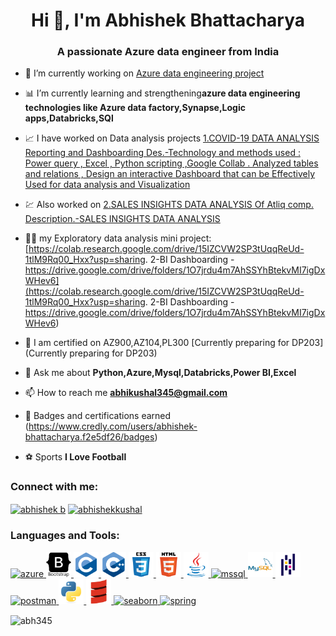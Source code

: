 <h1 align="center">Hi 👋, I'm Abhishek Bhattacharya</h1>
<h3 align="center">A passionate Azure data engineer from India</h3>

- 🔭 I’m currently working on [Azure data engineering project](https://github.com/Abh345/AzureDataEngineering)

- 📊 I’m currently learning and strengthening**azure data engineering technologies like Azure data factory,Synapse,Logic apps,Databricks,SQl**

- 📈 I have worked on Data analysis projects [1.COVID-19 DATA ANALYSIS Reporting and Dashboarding Des.-Technology and methods used : Power query , Excel , Python scripting ,Google Collab . Analyzed tables and relations , Design an interactive Dashboard that can be Effectively Used for data analysis and Visualization](https://drive.google.com/drive/folders/1O7jrdu4m7AhSSYhBtekvMI7igDxWHev6)

- 💹 Also worked on [2.SALES INSIGHTS DATA ANALYSIS Of Atliq comp. Description.-SALES INSIGHTS DATA ANALYSIS](https://drive.google.com/drive/folders/1O7jrdu4m7AhSSYhBtekvMI7igDxWHev6)

- 👨‍💻 my Exploratory data analysis mini project: [https://colab.research.google.com/drive/15IZCVW2SP3tUqqReUd-1tlM9Rq00_Hxx?usp=sharing. 2-BI Dashboarding -https://drive.google.com/drive/folders/1O7jrdu4m7AhSSYhBtekvMI7igDxWHev6](https://colab.research.google.com/drive/15IZCVW2SP3tUqqReUd-1tlM9Rq00_Hxx?usp=sharing. 2-BI Dashboarding -https://drive.google.com/drive/folders/1O7jrdu4m7AhSSYhBtekvMI7igDxWHev6)

- 📝 I am certified on AZ900,AZ104,PL300 [Currently preparing for DP203](Currently preparing for DP203)

- 💬 Ask me about **Python,Azure,Mysql,Databricks,Power BI,Excel**

- 📫 How to reach me **abhikushal345@gmail.com**

- 📄 Badges and certifications earned (https://www.credly.com/users/abhishek-bhattacharya.f2e5df26/badges)

- ⚽ Sports **I Love Football**

<h3 align="left">Connect with me:</h3>
<p align="left">
<a href="https://linkedin.com/in/abhishek b" target="blank"><img align="center" src="https://raw.githubusercontent.com/rahuldkjain/github-profile-readme-generator/master/src/images/icons/Social/linked-in-alt.svg" alt="abhishek b" height="30" width="40" /></a>
<a href="https://www.leetcode.com/abhishekkushal" target="blank"><img align="center" src="https://raw.githubusercontent.com/rahuldkjain/github-profile-readme-generator/master/src/images/icons/Social/leet-code.svg" alt="abhishekkushal" height="30" width="40" /></a>
</p>

<h3 align="left">Languages and Tools:</h3>
<p align="left"> <a href="https://azure.microsoft.com/en-in/" target="_blank" rel="noreferrer"> <img src="https://www.vectorlogo.zone/logos/microsoft_azure/microsoft_azure-icon.svg" alt="azure" width="40" height="40"/> </a> <a href="https://getbootstrap.com" target="_blank" rel="noreferrer"> <img src="https://raw.githubusercontent.com/devicons/devicon/master/icons/bootstrap/bootstrap-plain-wordmark.svg" alt="bootstrap" width="40" height="40"/> </a> <a href="https://www.cprogramming.com/" target="_blank" rel="noreferrer"> <img src="https://raw.githubusercontent.com/devicons/devicon/master/icons/c/c-original.svg" alt="c" width="40" height="40"/> </a> <a href="https://www.w3schools.com/cpp/" target="_blank" rel="noreferrer"> <img src="https://raw.githubusercontent.com/devicons/devicon/master/icons/cplusplus/cplusplus-original.svg" alt="cplusplus" width="40" height="40"/> </a> <a href="https://www.w3schools.com/css/" target="_blank" rel="noreferrer"> <img src="https://raw.githubusercontent.com/devicons/devicon/master/icons/css3/css3-original-wordmark.svg" alt="css3" width="40" height="40"/> </a> <a href="https://www.w3.org/html/" target="_blank" rel="noreferrer"> <img src="https://raw.githubusercontent.com/devicons/devicon/master/icons/html5/html5-original-wordmark.svg" alt="html5" width="40" height="40"/> </a> <a href="https://www.java.com" target="_blank" rel="noreferrer"> <img src="https://raw.githubusercontent.com/devicons/devicon/master/icons/java/java-original.svg" alt="java" width="40" height="40"/> </a> <a href="https://www.microsoft.com/en-us/sql-server" target="_blank" rel="noreferrer"> <img src="https://www.svgrepo.com/show/303229/microsoft-sql-server-logo.svg" alt="mssql" width="40" height="40"/> </a> <a href="https://www.mysql.com/" target="_blank" rel="noreferrer"> <img src="https://raw.githubusercontent.com/devicons/devicon/master/icons/mysql/mysql-original-wordmark.svg" alt="mysql" width="40" height="40"/> </a> <a href="https://pandas.pydata.org/" target="_blank" rel="noreferrer"> <img src="https://raw.githubusercontent.com/devicons/devicon/2ae2a900d2f041da66e950e4d48052658d850630/icons/pandas/pandas-original.svg" alt="pandas" width="40" height="40"/> </a> <a href="https://postman.com" target="_blank" rel="noreferrer"> <img src="https://www.vectorlogo.zone/logos/getpostman/getpostman-icon.svg" alt="postman" width="40" height="40"/> </a> <a href="https://www.python.org" target="_blank" rel="noreferrer"> <img src="https://raw.githubusercontent.com/devicons/devicon/master/icons/python/python-original.svg" alt="python" width="40" height="40"/> </a> <a href="https://www.scala-lang.org" target="_blank" rel="noreferrer"> <img src="https://raw.githubusercontent.com/devicons/devicon/master/icons/scala/scala-original.svg" alt="scala" width="40" height="40"/> </a> <a href="https://seaborn.pydata.org/" target="_blank" rel="noreferrer"> <img src="https://seaborn.pydata.org/_images/logo-mark-lightbg.svg" alt="seaborn" width="40" height="40"/> </a> <a href="https://spring.io/" target="_blank" rel="noreferrer"> <img src="https://www.vectorlogo.zone/logos/springio/springio-icon.svg" alt="spring" width="40" height="40"/> </a> </p>

<p><img align="center" src="https://github-readme-stats.vercel.app/api/top-langs?username=abh345&show_icons=true&locale=en&layout=compact" alt="abh345" /></p>
